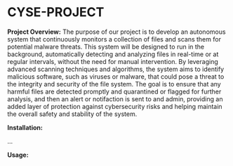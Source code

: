 # CYSE-PROJECT
**Project Overview:**
   The purpose of our project is to develop an autonomous system that continuously monitors a collection of files and scans them for potential malware threats.
This system will be designed to run in the background, automatically detecting and analyzing files in real-time or at regular intervals, without the need for manual intervention. 
By leveraging advanced scanning techniques and algorithms, the system aims to identify malicious software, such as viruses or malware, that could pose a threat to the integrity and security of the file system.
The goal is to ensure that any harmful files are detected promptly and quarantined or flagged for further analysis, and then an alert or notifaction is sent to and admin,
providing an added layer of protection against cybersecurity risks and helping maintain the overall safety and stability of the system.


**Installation:**

...

**Usage:**
